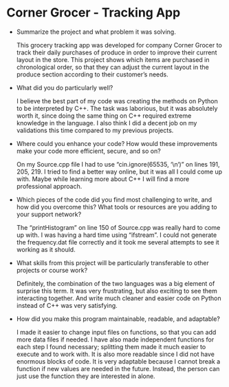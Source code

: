 # Corner Grocer - Tracking App

- Summarize the project and what problem it was solving.

	This grocery tracking app was developed for company Corner Grocer to track their daily purchases of produce in order to improve their current layout in the store. This project shows which items are purchased in chronological order, so that they can adjust the current layout in the produce section according to their customer’s needs.

- What did you do particularly well?

	I believe the best part of my code was creating the methods on Python to be interpreted by C++. The task was laborious, but it was absolutely worth it, since doing the same thing on C++ required extreme knowledge in the language. I also think I did a decent job on my validations this time compared to my previous projects.

- Where could you enhance your code? How would these improvements make your code more efficient, secure, and so on?

	On my Source.cpp file I had to use “cin.ignore(65535, ‘\n‘)” on lines 191, 205, 219. I tried to find a better way online, but it was all I could come up with. Maybe while learning more about C++ I will find a more professional approach.

- Which pieces of the code did you find most challenging to write, and how did you overcome this? What tools or resources are you adding to your support network?

	The “printHistogram” on line 150 of Source.cpp was really hard to come up with. I was having a hard time using “ifstream”. I could not generate the frequency.dat file correctly and it took me several attempts to see it working as it should.

- What skills from this project will be particularly transferable to other projects or course work?

	Definitely, the combination of the two languages was a big element of surprise this term. It was very frustrating, but also exciting to see them interacting together. And write much cleaner and easier code on Python instead of C++ was very satisfying.

- How did you make this program maintainable, readable, and adaptable?

	I made it easier to change input files on functions, so that you can add more data files if needed. I have also made independent functions for each step I found necessary; splitting them made it much easier to execute and to work with. It is also more readable since I did not have enormous blocks of code. It is very adaptable because I cannot break a function if new values are needed in the future. Instead, the person can just use the function they are interested in alone.

